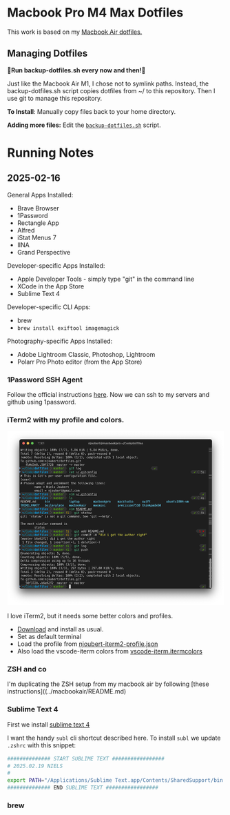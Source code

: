 # Macbook Pro M4 Max Dotfiles

This work is based on my [Macbook Air dotfiles.](../macbookair/README.md)

## Managing Dotfiles

🚨**Run backup-dotfiles.sh every now and then!**🚨

Just like the Macbook Air M1, I chose not to symlink paths. Instead, the backup-dotfiles.sh script copies dotfiles from ~/ to this repository. Then I use git to manage this repository.

**To Install**: Manually copy files back to your home directory.

**Adding more files:** Edit the [`backup-dotfiles.sh`](backup-dotfiles.sh) script.



# Running Notes

## 2025-02-16 

General Apps Installed:
* Brave Browser
* 1Password
* Rectangle App
* Alfred
* iStat Menus 7
* IINA
* Grand Perspective

Developer-specific Apps Installed:
* Apple Developer Tools - simply type "git" in the command line
* XCode in the App Store
* Sublime Text 4

Developer-specific CLI Apps:
* brew
* `brew install exiftool imagemagick`

Photography-specific Apps Installed:
* Adobe Lightroom Classic, Photoshop, Lightroom
* Polarr Pro Photo editor (from the App Store)

### 1Password SSH Agent

Follow the official instructions [here](https://developer.1password.com/docs/ssh/get-started/). 
Now we can ssh to my servers and github using 1password.

### iTerm2 with my profile and colors.

![iterm2](images/iterm2.png)

I love iTerm2, but it needs some better colors and profiles.

* [Download](https://iterm2.com/downloads.html) and install as usual.
* Set as default terminal
* Load the profile from [njoubert-iterm2-profile.json](../macbookair/njoubert-iterm2-profile.json)
* Also load the vscode-iterm colors from [vscode-iterm.itermcolors](../macbookair/vscode-iterm.itermcolors)

### ZSH and co

I'm duplicating the ZSH setup from my macbook air by following [these instructions]((../macbookair/README.md)

### Sublime Text 4

First we install [sublime text 4](https://www.sublimetext.com/download)

I want the handy `subl` cli shortcut described here.
To install `subl` we update `.zshrc` with this snippet:

```bash
############## START SUBLIME TEXT #################
# 2025.02.19 NIELS
#
export PATH="/Applications/Sublime Text.app/Contents/SharedSupport/bin:$PATH"
############## END SUBLIME TEXT #################
```

### brew
